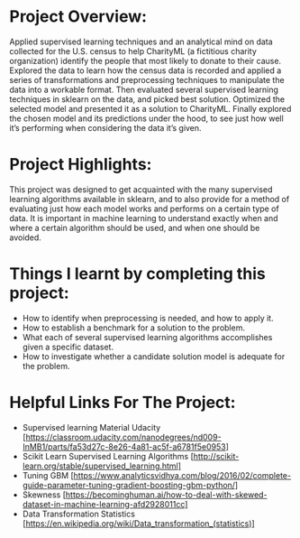 # Project Overview:
Applied supervised learning techniques and an analytical mind on data collected for the U.S. census to help CharityML (a fictitious charity organization) identify the people that most likely to donate to their cause. Explored the data to learn how the census data is recorded and applied a series of transformations and preprocessing techniques to manipulate the data into a workable format. Then evaluated several supervised learning techniques in sklearn on the data, and picked best solution. Optimized the selected model and presented it as a solution to CharityML. Finally explored the chosen model and its predictions under the hood, to see just how well it’s performing when considering the data it’s given.

# Project Highlights:
This project was designed to get acquainted with the many supervised learning algorithms available in sklearn, and to also provide for a method of evaluating just how each model works and performs on a certain type of data. It is important in machine learning to understand exactly when and where a certain algorithm should be used, and when one should be avoided.

# Things I learnt by completing this project:
- How to identify when preprocessing is needed, and how to apply it.
- How to establish a benchmark for a solution to the problem.
- What each of several supervised learning algorithms accomplishes given a specific dataset.
- How to investigate whether a candidate solution model is adequate for the problem.

# Helpful Links For The Project:
- Supervised learning Material Udacity [https://classroom.udacity.com/nanodegrees/nd009-InMB1/parts/fa53d27c-8e26-4a81-ac5f-a6781f5e0953]
- Scikit Learn Supervised Learning Algorithms [http://scikit-learn.org/stable/supervised_learning.html]
- Tuning GBM [https://www.analyticsvidhya.com/blog/2016/02/complete-guide-parameter-tuning-gradient-boosting-gbm-python/]
- Skewness [https://becominghuman.ai/how-to-deal-with-skewed-dataset-in-machine-learning-afd2928011cc]
- Data Transformation Statistics [https://en.wikipedia.org/wiki/Data_transformation_(statistics)]

